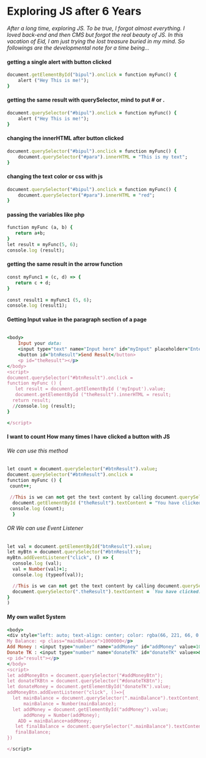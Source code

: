 #                            Exploring JS after 6 Years
*After a long time, exploring JS. To be true, I forgot almost everything. I loved back-end and then CMS but forgot the real beauty of JS. In this vacation of Eid, I am just trying the lost treasure buried in my mind. So followings are the developmental note for a time being...*

#### getting a single alert with button clicked
```ruby
document.getElementById("bipul").onclick = function myFunc() {
    alert ("Hey This is me!");
} 
```

#### getting the same result with querySelector, mind to put # or .
``` ruby
document.querySelector("#bipul").onclick = function myFunc() {
    alert ("Hey This is me!");
}
```
#### changing the innerHTML after button clicked
```ruby
document.querySelector("#bipul").onclick = function myFunc() {
    document.querySelector("#para").innerHTML = "This is my text";
}
```
#### changing the text color or css with js
```ruby
document.querySelector("#bipul").onclick = function myFunc() {
    document.querySelector("#para").innerHTML = "red";
}
```
#### passing the variables like php
```ruby
function myFunc (a, b) {
   return a+b;
}
let result = myFunc(5, 6);
console.log (result);
```
#### getting the same result in the arrow function 
```ruby
const myFunc1 = (c, d) => {
   return c + d;
}
 
const result1 = myFunc1 (5, 6);
console.log (result1); 
```

#### Getting Input value in the paragraph section of a page
```ruby

<body>
    Input your data: 
    <input type="text" name="Input here" id="myInput" placeholder="Enter your data here">
    <button id="btnResult">Send Result</button>
    <p id="theResult"></p>
</body>
<script>
document.querySelector("#btnResult").onclick = 
function myFunc () {
   let result = document.getElementById ('myInput').value;
   document.getElementById ("theResult").innerHTML = result;
  return result; 
  //console.log (result);
}

</script>
```


#### I want to count How many times I have clicked a button with JS
###### We can use this method 
```ruby
let count = document.querySelector("#btnResult").value;
document.querySelector("#btnResult").onclick = 
function myFunc () {
 count++;

 //This is we can not get the text content by calling document.querySelector(".theResult").textContent outside the function
  document.getElementById ("theResult").textContent = "You have clicked:" + `${count}`
 console.log (count);
  }
```

###### OR We can use Event Listener 
```ruby
let val = document.getElementById("btnResult").value;
let myBtn = document.querySelector("#btnResult");
myBtn.addEventListener("click", () => {
  console.log (val);
  val = Number(val)+1;
  console.log (typeof(val));

  //This is we can not get the text content by calling document.querySelector(".theResult").textContent outside the Event listener
  document.querySelector(".theResult").textContent = `You have clicked: ${val}`;
}
)
```

#### My own wallet System

```ruby
<body>
<div style="left: auto; text-align: center; color: rgba(66, 221, 66, 0.886); font-size: 50px;">My Own Wallet</div>
My Balance: <p class="mainBalance">1000000</p>
Add Money : <input type="number" name="addMoney" id="addMoney" value=100>&nbsp;<button id="addMoneyBtn">Add Money</button><p></p>
Donate TK : <input type="number" name="donateTK" id="donateTK" value=>&nbsp;<button id="donateTKBtn">Donate TK</button>
<p id="result"></p>
</body>
<script>
let addMoneyBtn = document.querySelector("#addMoneyBtn");
let donateTKBtn = document.querySelector("#donateTKBtn");
let donateMoney = document.getElementById("donateTK").value;
addMoneyBtn.addEventListener("click", ()=>{
  let mainBalance = document.querySelector(".mainBalance").textContent;
      mainBalance = Number(mainBalance);
  let addMoney = document.getElementById("addMoney").value;
      addMoney = Number(addMoney);
    ADD = mainBalance+addMoney;
   let finalBalance = document.querySelector(".mainBalance").textContent = `${ADD}`;
   finalBalance;
})

</script>
```